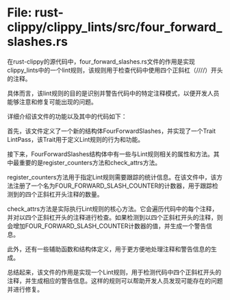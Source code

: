 # File: rust-clippy/clippy_lints/src/four_forward_slashes.rs

在rust-clippy的源代码中，four_forward_slashes.rs文件的作用是实现clippy_lints中的一个lint规则，该规则用于检查代码中使用四个正斜杠（////）开头的注释。

具体而言，该lint规则的目的是识别并警告代码中的特定注释模式，以便开发人员能够注意和修复可能出现的问题。

详细介绍该文件的功能以及其中的代码如下：

首先，该文件定义了一个新的结构体FourForwardSlashes，并实现了一个Trait LintPass，该Trait用于定义Lint规则的行为和功能。

接下来，FourForwardSlashes结构体中有一些与Lint规则相关的属性和方法。其中最重要的是register_counters方法和check_attrs方法。

register_counters方法用于指定Lint规则需要跟踪的统计信息。在该文件中，该方法注册了一个名为FOUR_FORWARD_SLASH_COUNTER的计数器，用于跟踪检测到的四个正斜杠开头注释的数量。

check_attrs方法是实际执行Lint规则的核心方法。它会遍历代码中的每个注释，并对以四个正斜杠开头的注释进行检查。如果检测到以四个正斜杠开头的注释，则会增加FOUR_FORWARD_SLASH_COUNTER计数器的值，并生成一个警告信息。

此外，还有一些辅助函数和结构体定义，用于更方便地处理注释和警告信息的生成。

总结起来，该文件的作用是实现一个Lint规则，用于检测代码中四个正斜杠开头的注释，并生成相应的警告信息。这样的规则可以帮助开发人员发现可能存在的问题并进行修复。

